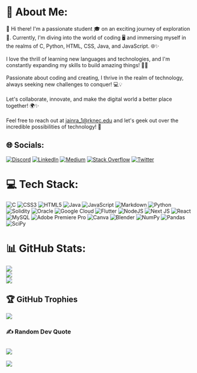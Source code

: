 # 💫 About Me:
👋 Hi there! I'm a passionate student 🎓 on an exciting journey of exploration 🌟. Currently, I'm diving into the world of coding 🖥️ and immersing myself in the realms of C, Python, HTML, CSS, Java, and JavaScript. 🌐✨ <br><br>I love the thrill of learning new languages and technologies, and I'm constantly expanding my skills to build amazing things! 💪🚀 <br><br>Passionate about coding and creating, I thrive in the realm of technology, always seeking new challenges to conquer! 💻💡 <br><br>Let's collaborate, innovate, and make the digital world a better place together! 🌍✨ <br><br>Feel free to reach out at jainra_1@rknec.edu and let's geek out over the incredible possibilities of technology! 🚀 
## 🌐 Socials:
[![Discord](https://img.shields.io/badge/Discord-%237289DA.svg?logo=discord&logoColor=white)](https://discord.gg/R1shA3h#2071) [![LinkedIn](https://img.shields.io/badge/LinkedIn-%230077B5.svg?logo=linkedin&logoColor=white)](https://linkedin.com/in/https://www.linkedin.com/in/rishabh-anand-jain-5ba17322b/) [![Medium](https://img.shields.io/badge/Medium-12100E?logo=medium&logoColor=white)](https://medium.com/@https://medium.com/@jainrishabhrj14) [![Stack Overflow](https://img.shields.io/badge/-Stackoverflow-FE7A16?logo=stack-overflow&logoColor=white)](https://stackoverflow.com/users/https://stackoverflow.com/users/22011144/rishabh) [![Twitter](https://img.shields.io/badge/Twitter-%231DA1F2.svg?logo=Twitter&logoColor=white)](https://twitter.com/https://twitter.com/R1sha3Ja1n) 
# 💻 Tech Stack:
![C](https://img.shields.io/badge/c-%2300599C.svg?style=plastic&logo=c&logoColor=white) ![CSS3](https://img.shields.io/badge/css3-%231572B6.svg?style=plastic&logo=css3&logoColor=white) ![HTML5](https://img.shields.io/badge/html5-%23E34F26.svg?style=plastic&logo=html5&logoColor=white) ![Java](https://img.shields.io/badge/java-%23ED8B00.svg?style=plastic&logo=java&logoColor=white) ![JavaScript](https://img.shields.io/badge/javascript-%23323330.svg?style=plastic&logo=javascript&logoColor=%23F7DF1E) ![Markdown](https://img.shields.io/badge/markdown-%23000000.svg?style=plastic&logo=markdown&logoColor=white) ![Python](https://img.shields.io/badge/python-3670A0?style=plastic&logo=python&logoColor=ffdd54) ![Solidity](https://img.shields.io/badge/Solidity-%23363636.svg?style=plastic&logo=solidity&logoColor=white) ![Oracle](https://img.shields.io/badge/Oracle-F80000?style=plastic&logo=oracle&logoColor=white) ![Google Cloud](https://img.shields.io/badge/Google%20Cloud-%234285F4.svg?style=plastic&logo=google-cloud&logoColor=white) ![Flutter](https://img.shields.io/badge/Flutter-%2302569B.svg?style=plastic&logo=Flutter&logoColor=white) ![NodeJS](https://img.shields.io/badge/node.js-6DA55F?style=plastic&logo=node.js&logoColor=white) ![Next JS](https://img.shields.io/badge/Next-black?style=plastic&logo=next.js&logoColor=white) ![React](https://img.shields.io/badge/react-%2320232a.svg?style=plastic&logo=react&logoColor=%2361DAFB) ![MySQL](https://img.shields.io/badge/mysql-%2300f.svg?style=plastic&logo=mysql&logoColor=white) ![Adobe Premiere Pro](https://img.shields.io/badge/Adobe%20Premiere%20Pro-9999FF.svg?style=plastic&logo=Adobe%20Premiere%20Pro&logoColor=white) ![Canva](https://img.shields.io/badge/Canva-%2300C4CC.svg?style=plastic&logo=Canva&logoColor=white) ![Blender](https://img.shields.io/badge/blender-%23F5792A.svg?style=plastic&logo=blender&logoColor=white) ![NumPy](https://img.shields.io/badge/numpy-%23013243.svg?style=plastic&logo=numpy&logoColor=white) ![Pandas](https://img.shields.io/badge/pandas-%23150458.svg?style=plastic&logo=pandas&logoColor=white) ![SciPy](https://img.shields.io/badge/SciPy-%230C55A5.svg?style=plastic&logo=scipy&logoColor=%white)
# 📊 GitHub Stats:
![](https://github-readme-stats.vercel.app/api?username=R1shA3h&theme=radical&hide_border=false&include_all_commits=true&count_private=true)<br/>
![](https://github-readme-streak-stats.herokuapp.com/?user=R1shA3h&theme=radical&hide_border=false)<br/>
![](https://github-readme-stats.vercel.app/api/top-langs/?username=R1shA3h&theme=radical&hide_border=false&include_all_commits=true&count_private=true&layout=compact)
## 🏆 GitHub Trophies
![](https://github-profile-trophy.vercel.app/?username=R1shA3h&theme=algolia&no-frame=false&no-bg=false&margin-w=4)
### ✍️ Random Dev Quote
![](https://quotes-github-readme.vercel.app/api?type=horizontal&theme=dark)
---
[![](https://visitcount.itsvg.in/api?id=R1shA3h&icon=0&color=11)](https://visitcount.itsvg.in)
<!-- Proudly created with GPRM ( https://gprm.itsvg.in ) -->
